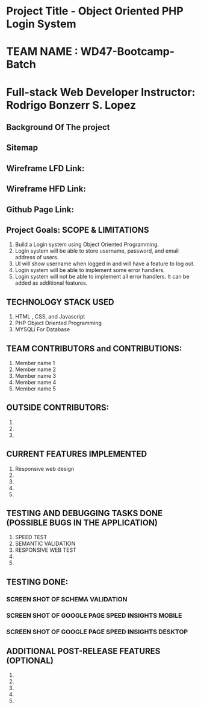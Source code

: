 # Project Title - Object Oriented PHP Login System

# TEAM NAME : WD47-Bootcamp-Batch

# Full-stack Web Developer Instructor: Rodrigo Bonzerr S. Lopez

## Background Of The project

## Sitemap

## Wireframe LFD Link: 

## Wireframe HFD Link: 

## Github Page Link: 

## Project Goals: SCOPE & LIMITATIONS

1. Build a Login system using Object Oriented Programming.
2. Login system will be able to store username, password, and email address of users.
3. UI will show username when logged in and will have a feature to log out.
4. Login system will be able to implement some error handlers.
5. Login system will not be able to implement all error handlers. It can be added as additional features. 


## TECHNOLOGY STACK USED

1. HTML , CSS, and Javascript
2. PHP Object Oriented Programming
3. MYSQLi For Database


## TEAM CONTRIBUTORS and CONTRIBUTIONS:

1. Member name 1
2. Member name 2
3. Member name 3
4. Member name 4
5. Member name 5

## OUTSIDE CONTRIBUTORS:
1. 
2. 
3.


## CURRENT FEATURES IMPLEMENTED

1. Responsive web design
2.
3.
4.
5.


## TESTING AND DEBUGGING TASKS DONE (POSSIBLE BUGS IN THE APPLICATION)
1. SPEED TEST
2. SEMANTIC VALIDATION
3. RESPONSIVE WEB TEST 
4.
5.


## TESTING DONE:

### SCREEN SHOT OF SCHEMA VALIDATION 

### SCREEN SHOT OF GOOGLE PAGE SPEED INSIGHTS MOBILE

### SCREEN SHOT OF GOOGLE PAGE SPEED INSIGHTS DESKTOP

## ADDITIONAL POST-RELEASE FEATURES (OPTIONAL)

1.
2.
3.
4.
5.






